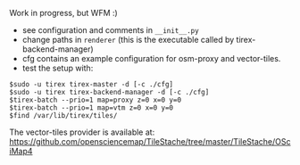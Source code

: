 Work in progress, but WFM :)

* see configuration and comments in `__init__.py`
* change paths in `renderer` (this is the executable called by tirex-backend-manager) 
* cfg contains an example configuration for osm-proxy and vector-tiles.
* test the setup with:

```
$sudo -u tirex tirex-master -d [-c ./cfg]
$sudo -u tirex tirex-backend-manager -d [-c ./cfg]
$tirex-batch --prio=1 map=proxy z=0 x=0 y=0
$tirex-batch --prio=1 map=vtm z=0 x=0 y=0
$find /var/lib/tirex/tiles/
```

The vector-tiles provider is available at:
https://github.com/opensciencemap/TileStache/tree/master/TileStache/OSciMap4
